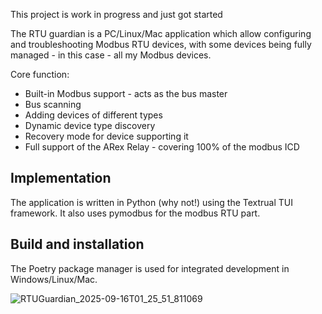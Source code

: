 This project is work in progress and just got started

The RTU guardian is a PC/Linux/Mac application which allow configuring and troubleshooting Modbus RTU devices, with some devices being fully managed - in this case - all my Modbus devices.

Core function:
 * Built-in Modbus support - acts as the bus master
 * Bus scanning
 * Adding devices of different types
 * Dynamic device type discovery
 * Recovery mode for device supporting it
 * Full support of the ARex Relay - covering 100% of the modbus ICD

## Implementation

The application is written in Python (why not!) using the Textrual TUI framework.
It also uses pymodbus for the modbus RTU part.

## Build and installation

The Poetry package manager is used for integrated development in Windows/Linux/Mac.

![RTUGuardian_2025-09-16T01_25_51_811069](https://github.com/user-attachments/assets/d6b2887d-67a2-4439-a37b-ed4e814aa633)
